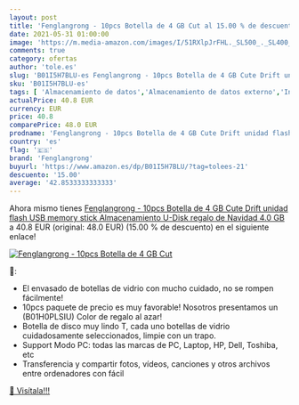 ```yaml
---
layout: post
title: 'Fenglangrong - 10pcs Botella de 4 GB Cut al 15.00 % de descuento'
date: 2021-05-31 01:00:00
image: 'https://m.media-amazon.com/images/I/51RXlpJrFHL._SL500_._SL400_.jpg'
comments: true
category: ofertas
author: 'tole.es'
slug: 'B01I5H7BLU-es Fenglangrong - 10pcs Botella de 4 GB Cute Drift unidad...'
sku: 'B01I5H7BLU-es'
tags: [ 'Almacenamiento de datos','Almacenamiento de datos externo','Informática','Memorias USB','fenglangrong','navidad', ]
actualPrice: 40.8 EUR
currency: EUR
price: 40.8
comparePrice: 48.0 EUR
prodname: 'Fenglangrong - 10pcs Botella de 4 GB Cute Drift unidad flash USB memory stick Almacenamiento U-Disk regalo de Navidad  4.0 GB '
country: 'es'
flag: '🇪🇸'
brand: 'Fenglangrong'
buyurl: 'https://www.amazon.es/dp/B01I5H7BLU/?tag=tolees-21'
descuento: '15.00'
average: '42.8533333333333'
---
```


Ahora mismo tienes [Fenglangrong - 10pcs Botella de 4 GB Cute Drift unidad flash USB memory stick Almacenamiento U-Disk regalo de Navidad  4.0 GB ](https://www.amazon.es/dp/B01I5H7BLU/?tag=tolees-21) a 40.8 EUR (original: 48.0 EUR) (15.00 %  de descuento) en el siguiente enlace!

[![Fenglangrong - 10pcs Botella de 4 GB Cut](https://m.media-amazon.com/images/I/51RXlpJrFHL._SL500_._SL400_.jpg)](https://www.amazon.es/dp/B01I5H7BLU/?tag=tolees-21)

🔎:

- El envasado de botellas de vidrio con mucho cuidado, no se rompen fácilmente!
- 10pcs paquete de precio es muy favorable! Nosotros presentamos un (B01H0PLSIU) Color de regalo al azar!
- Botella de disco muy lindo T, cada uno botellas de vidrio cuidadosamente seleccionados, limpie con un trapo.
- Support Modo PC: todas las marcas de PC, Laptop, HP, Dell, Toshiba, etc
- Transferencia y compartir fotos, vídeos, canciones y otros archivos entre ordenadores con fácil

[🛒 Visítala!!!](https://www.amazon.es/dp/B01I5H7BLU/?tag=tolees-21)
